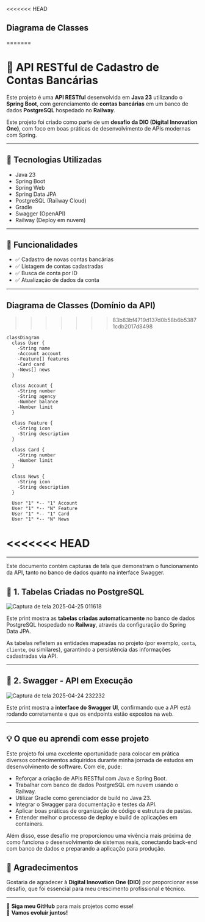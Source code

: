 <<<<<<< HEAD
## Diagrama de Classes
=======
# 🏦 API RESTful de Cadastro de Contas Bancárias

Este projeto é uma **API RESTful** desenvolvida em **Java 23** utilizando o **Spring Boot**, com gerenciamento de **contas bancárias** em um banco de dados **PostgreSQL** hospedado no **Railway**.

Este projeto foi criado como parte de um **desafio da DIO (Digital Innovation One)**, com foco em boas práticas de desenvolvimento de APIs modernas com Spring.

---

## 🚀 Tecnologias Utilizadas

- Java 23
- Spring Boot
- Spring Web
- Spring Data JPA
- PostgreSQL (Railway Cloud)
- Gradle
- Swagger (OpenAPI)
- Railway (Deploy em nuvem)

---

## 📂 Funcionalidades

- ✅ Cadastro de novas contas bancárias  
- ✅ Listagem de contas cadastradas  
- ✅ Busca de conta por ID  
- ✅ Atualização de dados da conta
  
---

## Diagrama de Classes (Domínio da API)
>>>>>>> 83b83bf4719d137d0b58b6b53871cdb2017d8498

```mermaid
classDiagram
  class User {
    -String name
    -Account account
    -Feature[] features
    -Card card
    -News[] news
  }

  class Account {
    -String number
    -String agency
    -Number balance
    -Number limit
  }

  class Feature {
    -String icon
    -String description
  }

  class Card {
    -String number
    -Number limit
  }

  class News {
    -String icon
    -String description
  }

  User "1" *-- "1" Account
  User "1" *-- "N" Feature
  User "1" *-- "1" Card
  User "1" *-- "N" News
```
<<<<<<< HEAD
=======
---

Este documento contém capturas de tela que demonstram o funcionamento da API, tanto no banco de dados quanto na interface Swagger.


## 📌 1. Tabelas Criadas no PostgreSQL

![Captura de tela 2025-04-25 011618](https://github.com/user-attachments/assets/7c1f23b1-a9f5-4441-9150-9420d916d627)

Este print mostra as **tabelas criadas automaticamente** no banco de dados PostgreSQL hospedado no **Railway**, através da configuração do Spring Data JPA.

As tabelas refletem as entidades mapeadas no projeto (por exemplo, `conta`, `cliente`, ou similares), garantindo a persistência das informações cadastradas via API.

---

## 📌 2. Swagger - API em Execução

![Captura de tela 2025-04-24 232232](https://github.com/user-attachments/assets/d169309c-c80b-41a3-b145-851d19d6b9d3)

Este print mostra a **interface do Swagger UI**, confirmando que a API está rodando corretamente e que os endpoints estão expostos na web.

---

## 💡 O que eu aprendi com esse projeto

Este projeto foi uma excelente oportunidade para colocar em prática diversos conhecimentos adquiridos durante minha jornada de estudos em desenvolvimento de software. Com ele, pude:

- Reforçar a criação de APIs RESTful com Java e Spring Boot.
- Trabalhar com banco de dados PostgreSQL em nuvem usando o Railway.
- Utilizar Gradle como gerenciador de build no Java 23.
- Integrar o Swagger para documentação e testes da API.
- Aplicar boas práticas de organização de código e estrutura de pastas.
- Entender melhor o processo de deploy e build de aplicações em containers.

Além disso, esse desafio me proporcionou uma vivência mais próxima de como funciona o desenvolvimento de sistemas reais, conectando back-end com banco de dados e preparando a aplicação para produção.

## 🙌 Agradecimentos

Gostaria de agradecer à **Digital Innovation One (DIO)** por proporcionar esse desafio, que foi essencial para meu crescimento profissional e técnico.

---

🔗 **Siga meu GitHub** para mais projetos como esse!  
🚀 **Vamos evoluir juntos!**
